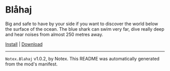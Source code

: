 # Blåhaj

Big and safe to have by your side if you want to discover the world below the surface of the ocean. The blue shark can swim very far, dive really deep and hear noises from almost 250 metres away.

[Install](https://hitman-resources.netlify.app/smf-install-link/https://github.com/Notexe/h3-blahaj/releases/latest/download/mod.framework.zip) | [Download](https://github.com/Notexe/h3-blahaj/releases/latest/download/mod.framework.zip)

---

`Notex.Blahaj` v1.0.2, by Notex. This README was automatically generated from the mod's manifest.

